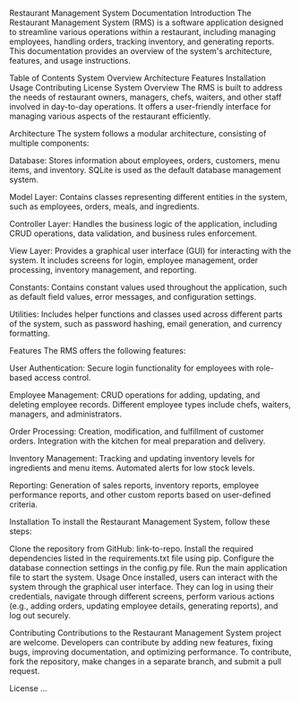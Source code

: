 Restaurant Management System Documentation
Introduction
The Restaurant Management System (RMS) is a software application designed to streamline various operations within a restaurant, including managing employees, handling orders, tracking inventory, and generating reports. This documentation provides an overview of the system's architecture, features, and usage instructions.

Table of Contents
System Overview
Architecture
Features
Installation
Usage
Contributing
License
System Overview
The RMS is built to address the needs of restaurant owners, managers, chefs, waiters, and other staff involved in day-to-day operations. It offers a user-friendly interface for managing various aspects of the restaurant efficiently.

Architecture
The system follows a modular architecture, consisting of multiple components:

Database: Stores information about employees, orders, customers, menu items, and inventory. SQLite is used as the default database management system.

Model Layer: Contains classes representing different entities in the system, such as employees, orders, meals, and ingredients.

Controller Layer: Handles the business logic of the application, including CRUD operations, data validation, and business rules enforcement.

View Layer: Provides a graphical user interface (GUI) for interacting with the system. It includes screens for login, employee management, order processing, inventory management, and reporting.

Constants: Contains constant values used throughout the application, such as default field values, error messages, and configuration settings.

Utilities: Includes helper functions and classes used across different parts of the system, such as password hashing, email generation, and currency formatting.

Features
The RMS offers the following features:

User Authentication: Secure login functionality for employees with role-based access control.

Employee Management: CRUD operations for adding, updating, and deleting employee records. Different employee types include chefs, waiters, managers, and administrators.

Order Processing: Creation, modification, and fulfillment of customer orders. Integration with the kitchen for meal preparation and delivery.

Inventory Management: Tracking and updating inventory levels for ingredients and menu items. Automated alerts for low stock levels.

Reporting: Generation of sales reports, inventory reports, employee performance reports, and other custom reports based on user-defined criteria.

Installation
To install the Restaurant Management System, follow these steps:

Clone the repository from GitHub: link-to-repo.
Install the required dependencies listed in the requirements.txt file using pip.
Configure the database connection settings in the config.py file.
Run the main application file to start the system.
Usage
Once installed, users can interact with the system through the graphical user interface. They can log in using their credentials, navigate through different screens, perform various actions (e.g., adding orders, updating employee details, generating reports), and log out securely.

Contributing
Contributions to the Restaurant Management System project are welcome. Developers can contribute by adding new features, fixing bugs, improving documentation, and optimizing performance. To contribute, fork the repository, make changes in a separate branch, and submit a pull request.

License
...
